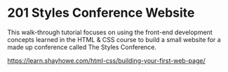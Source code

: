 # 201 Styles Conference Website

This walk-through tutorial focuses on using the front-end development concepts learned in the HTML & CSS course to build a small website for a made up conference called The Styles Conference. 

https://learn.shayhowe.com/html-css/building-your-first-web-page/
